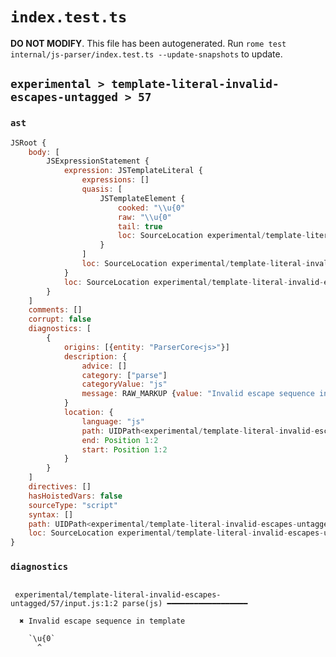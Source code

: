 # `index.test.ts`

**DO NOT MODIFY**. This file has been autogenerated. Run `rome test internal/js-parser/index.test.ts --update-snapshots` to update.

## `experimental > template-literal-invalid-escapes-untagged > 57`

### `ast`

```javascript
JSRoot {
	body: [
		JSExpressionStatement {
			expression: JSTemplateLiteral {
				expressions: []
				quasis: [
					JSTemplateElement {
						cooked: "\\u{0"
						raw: "\\u{0"
						tail: true
						loc: SourceLocation experimental/template-literal-invalid-escapes-untagged/57/input.js 1:1-1:5
					}
				]
				loc: SourceLocation experimental/template-literal-invalid-escapes-untagged/57/input.js 1:0-1:6
			}
			loc: SourceLocation experimental/template-literal-invalid-escapes-untagged/57/input.js 1:0-1:6
		}
	]
	comments: []
	corrupt: false
	diagnostics: [
		{
			origins: [{entity: "ParserCore<js>"}]
			description: {
				advice: []
				category: ["parse"]
				categoryValue: "js"
				message: RAW_MARKUP {value: "Invalid escape sequence in template"}
			}
			location: {
				language: "js"
				path: UIDPath<experimental/template-literal-invalid-escapes-untagged/57/input.js>
				end: Position 1:2
				start: Position 1:2
			}
		}
	]
	directives: []
	hasHoistedVars: false
	sourceType: "script"
	syntax: []
	path: UIDPath<experimental/template-literal-invalid-escapes-untagged/57/input.js>
	loc: SourceLocation experimental/template-literal-invalid-escapes-untagged/57/input.js 1:0-1:6
}
```

### `diagnostics`

```

 experimental/template-literal-invalid-escapes-untagged/57/input.js:1:2 parse(js) ━━━━━━━━━━━━━━━━━━

  ✖ Invalid escape sequence in template

    `\u{0`
      ^


```
